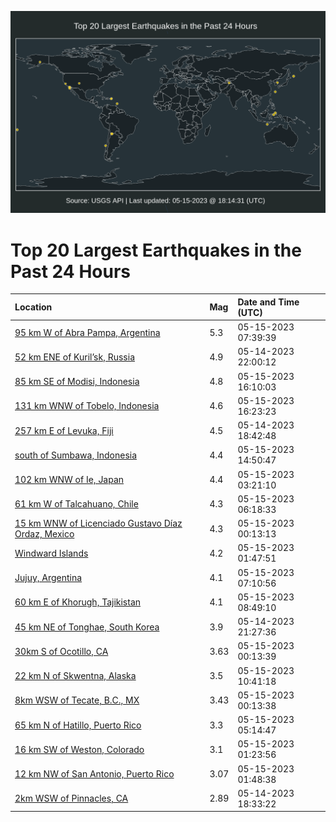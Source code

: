 ![Map](./map.png)

# Top 20 Largest Earthquakes in the Past 24 Hours

| Location | Mag | Date and Time (UTC) |
|:---|:---|:---|
| [95 km W of Abra Pampa, Argentina](https://earthquake.usgs.gov/earthquakes/eventpage/us6000kbzl) | 5.3 | 05-15-2023 07:39:39 |
| [52 km ENE of Kuril’sk, Russia](https://earthquake.usgs.gov/earthquakes/eventpage/us6000kbx7) | 4.9 | 05-14-2023 22:00:12 |
| [85 km SE of Modisi, Indonesia](https://earthquake.usgs.gov/earthquakes/eventpage/us6000kc33) | 4.8 | 05-15-2023 16:10:03 |
| [131 km WNW of Tobelo, Indonesia](https://earthquake.usgs.gov/earthquakes/eventpage/us6000kc36) | 4.6 | 05-15-2023 16:23:23 |
| [257 km E of Levuka, Fiji](https://earthquake.usgs.gov/earthquakes/eventpage/us6000kbwi) | 4.5 | 05-14-2023 18:42:48 |
| [south of Sumbawa, Indonesia](https://earthquake.usgs.gov/earthquakes/eventpage/us6000kc1c) | 4.4 | 05-15-2023 14:50:47 |
| [102 km WNW of Ie, Japan](https://earthquake.usgs.gov/earthquakes/eventpage/us6000kbyg) | 4.4 | 05-15-2023 03:21:10 |
| [61 km W of Talcahuano, Chile](https://earthquake.usgs.gov/earthquakes/eventpage/us6000kbzb) | 4.3 | 05-15-2023 06:18:33 |
| [15 km WNW of Licenciado Gustavo Díaz Ordaz, Mexico](https://earthquake.usgs.gov/earthquakes/eventpage/us6000kbxp) | 4.3 | 05-15-2023 00:13:13 |
| [Windward Islands](https://earthquake.usgs.gov/earthquakes/eventpage/us6000kby4) | 4.2 | 05-15-2023 01:47:51 |
| [Jujuy, Argentina](https://earthquake.usgs.gov/earthquakes/eventpage/us6000kbzf) | 4.1 | 05-15-2023 07:10:56 |
| [60 km E of Khorugh, Tajikistan](https://earthquake.usgs.gov/earthquakes/eventpage/us6000kbzx) | 4.1 | 05-15-2023 08:49:10 |
| [45 km NE of Tonghae, South Korea](https://earthquake.usgs.gov/earthquakes/eventpage/us6000kc19) | 3.9 | 05-14-2023 21:27:36 |
| [30km S of Ocotillo, CA](https://earthquake.usgs.gov/earthquakes/eventpage/ci40225231) | 3.63 | 05-15-2023 00:13:39 |
| [22 km N of Skwentna, Alaska](https://earthquake.usgs.gov/earthquakes/eventpage/ak02367fr0p6) | 3.5 | 05-15-2023 10:41:18 |
| [8km WSW of Tecate, B.C., MX](https://earthquake.usgs.gov/earthquakes/eventpage/ci40225223) | 3.43 | 05-15-2023 00:13:38 |
| [65 km N of Hatillo, Puerto Rico](https://earthquake.usgs.gov/earthquakes/eventpage/pr71409483) | 3.3 | 05-15-2023 05:14:47 |
| [16 km SW of Weston, Colorado](https://earthquake.usgs.gov/earthquakes/eventpage/us6000kbxx) | 3.1 | 05-15-2023 01:23:56 |
| [12 km NW of San Antonio, Puerto Rico](https://earthquake.usgs.gov/earthquakes/eventpage/pr71409458) | 3.07 | 05-15-2023 01:48:38 |
| [2km WSW of Pinnacles, CA](https://earthquake.usgs.gov/earthquakes/eventpage/nc73888096) | 2.89 | 05-14-2023 18:33:22 |
